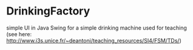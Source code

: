 # DrinkingFactory
simple UI in Java Swing for a simple drinking machine used for teaching (see here: http://www.i3s.unice.fr/~deantoni/teaching_resources/SI4/FSM/TDs/)
